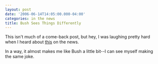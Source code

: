 ```yaml
---
layout: post
date: '2006-06-14T14:05:00.000-04:00'
categories: in the news
title: Bush Sees Things Differently
---
```


This isn't much of a come-back post, but hey, I was laughing pretty hard when I heard about [this](http://thinkprogress.org/2006/06/14/bush-reporter-shades/) on the news.

In a way, it almost makes me like Bush a little bit--I can see myself making the same joke.